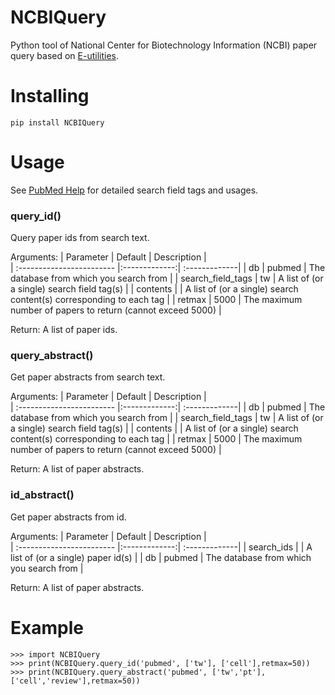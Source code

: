 # NCBIQuery
Python tool of National Center for Biotechnology Information (NCBI) paper query based on [E-utilities](https://dataguide.nlm.nih.gov/eutilities/utilities.html).

Installing
============

    pip install NCBIQuery

Usage
=====
    
See [PubMed Help](https://pubmed.ncbi.nlm.nih.gov/help/) for detailed search field tags and usages.

### query_id()

Query paper ids from search text.

Arguments:
| Parameter                 | Default       | Description   |   
| :------------------------ |:-------------:| :-------------|
| db           |    pubmed           |  The database from which you search from |
| search_field_tags          | tw           | A list of (or a single) search field tag(s) |
| contents         |                    | A list of (or a single) search content(s) corresponding to each tag |
| retmax           |        5000            | The maximum number of papers to return (cannot exceed 5000) |

Return: A list of paper ids.
### query_abstract()

Get paper abstracts from search text.

Arguments:
| Parameter                 | Default       | Description   |   
| :------------------------ |:-------------:| :-------------|
| db           |    pubmed           |  The database from which you search from |
| search_field_tags          | tw           | A list of (or a single) search field tag(s) |
| contents         |                    | A list of (or a single) search content(s) corresponding to each tag |
| retmax           |        5000            | The maximum number of papers to return (cannot exceed 5000) |

Return: A list of paper abstracts.

### id_abstract()

Get paper abstracts from id.

Arguments:
| Parameter                 | Default       | Description   |   
| :------------------------ |:-------------:| :-------------|
| search_ids           |               |  A list of (or a single) paper id(s) |
| db           |    pubmed           |  The database from which you search from |

Return: A list of paper abstracts.
    
Example
=====
    >>> import NCBIQuery
    >>> print(NCBIQuery.query_id('pubmed', ['tw'], ['cell'],retmax=50))
    >>> print(NCBIQuery.query_abstract('pubmed', ['tw','pt'], ['cell','review'],retmax=50))